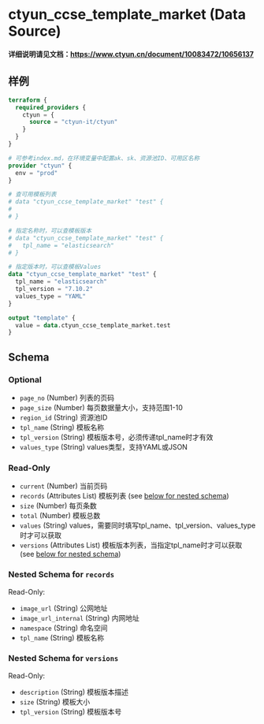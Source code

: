 # ctyun_ccse_template_market (Data Source)
**详细说明请见文档：https://www.ctyun.cn/document/10083472/10656137**



## 样例

```terraform
terraform {
  required_providers {
    ctyun = {
      source = "ctyun-it/ctyun"
    }
  }
}

# 可参考index.md，在环境变量中配置ak、sk、资源池ID、可用区名称
provider "ctyun" {
  env = "prod"
}

# 查可用模板列表
# data "ctyun_ccse_template_market" "test" {
#
# }

# 指定名称时，可以查模板版本
# data "ctyun_ccse_template_market" "test" {
#   tpl_name = "elasticsearch"
# }

# 指定版本时，可以查模板Values
data "ctyun_ccse_template_market" "test" {
  tpl_name = "elasticsearch"
  tpl_version = "7.10.2"
  values_type = "YAML"
}

output "template" {
  value = data.ctyun_ccse_template_market.test
}
```

<!-- schema generated by tfplugindocs -->
## Schema

### Optional

- `page_no` (Number) 列表的页码
- `page_size` (Number) 每页数据量大小，支持范围1-10
- `region_id` (String) 资源池ID
- `tpl_name` (String) 模板名称
- `tpl_version` (String) 模板版本号，必须传递tpl_name时才有效
- `values_type` (String) values类型，支持YAML或JSON

### Read-Only

- `current` (Number) 当前页码
- `records` (Attributes List) 模板列表 (see [below for nested schema](#nestedatt--records))
- `size` (Number) 每页条数
- `total` (Number) 模板总数
- `values` (String) values，需要同时填写tpl_name、tpl_version、values_type时才可以获取
- `versions` (Attributes List) 模板版本列表，当指定tpl_name时才可以获取 (see [below for nested schema](#nestedatt--versions))

<a id="nestedatt--records"></a>
### Nested Schema for `records`

Read-Only:

- `image_url` (String) 公网地址
- `image_url_internal` (String) 内网地址
- `namespace` (String) 命名空间
- `tpl_name` (String) 模板名称


<a id="nestedatt--versions"></a>
### Nested Schema for `versions`

Read-Only:

- `description` (String) 模板版本描述
- `size` (String) 模板大小
- `tpl_version` (String) 模板版本号